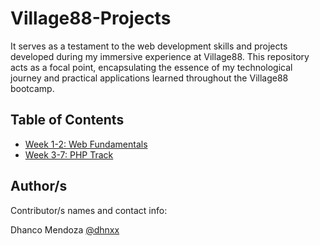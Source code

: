 # Village88-Projects

It serves as a testament to the web development skills and projects developed during my immersive experience at Village88. This repository acts as a focal point, encapsulating the essence of my technological journey and practical applications learned throughout the Village88 bootcamp.

## Table of Contents

- [Week 1-2: Web Fundamentals](./01-Web%20Fundamentals/)
- [Week 3-7: PHP Track](./02-PHP/)

## Author/s

Contributor/s names and contact info:

Dhanco Mendoza [@dhnxx](https://github.com/dhnxx)

